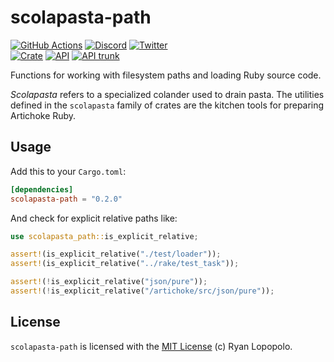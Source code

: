 # scolapasta-path

[![GitHub Actions](https://github.com/artichoke/artichoke/workflows/CI/badge.svg)](https://github.com/artichoke/artichoke/actions)
[![Discord](https://img.shields.io/discord/607683947496734760)](https://discord.gg/QCe2tp2)
[![Twitter](https://img.shields.io/twitter/follow/artichokeruby?label=Follow&style=social)](https://twitter.com/artichokeruby)
<br>
[![Crate](https://img.shields.io/crates/v/scolapasta-path.svg)](https://crates.io/crates/scolapasta-path)
[![API](https://docs.rs/scolapasta-path/badge.svg)](https://docs.rs/scolapasta-path)
[![API trunk](https://img.shields.io/badge/docs-trunk-blue.svg)](https://artichoke.github.io/artichoke/scolapasta_path/)

Functions for working with filesystem paths and loading Ruby source code.

_Scolapasta_ refers to a specialized colander used to drain pasta. The utilities
defined in the `scolapasta` family of crates are the kitchen tools for preparing
Artichoke Ruby.

## Usage

Add this to your `Cargo.toml`:

```toml
[dependencies]
scolapasta-path = "0.2.0"
```

And check for explicit relative paths like:

```rust
use scolapasta_path::is_explicit_relative;

assert!(is_explicit_relative("./test/loader"));
assert!(is_explicit_relative("../rake/test_task"));

assert!(!is_explicit_relative("json/pure"));
assert!(!is_explicit_relative("/artichoke/src/json/pure"));
```

## License

`scolapasta-path` is licensed with the [MIT License](LICENSE) (c) Ryan Lopopolo.

[`alloc`]: https://doc.rust-lang.org/alloc/
